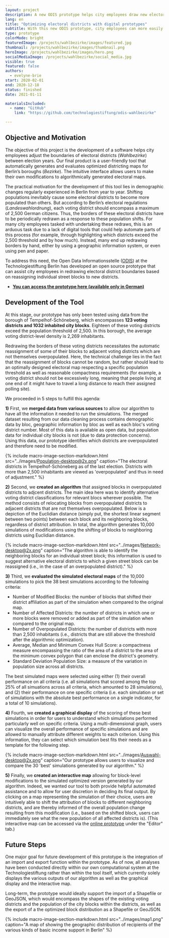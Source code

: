 ```yaml
---
layout: project
description: A new ODIS prototype helps city employees draw new electoral district boundaries more easily and efficiently.
lang: en
title: "Optimizing electoral districts with digital prototypes"
subtitle: With this new ODIS prototype, city employees can more easily draw new electoral district boundaries based on population changes between elections.
type: prototype
colorMode: bright
featuredImage: /projects/wahlbezirke/images/featured.jpg
thumbnail: /projects/wahlbezirke/images/thumbnail.png
heroImage: /projects/wahlbezirke/images/hero.png
socialMediaImage: /projects/wahlbezirke/social_media.jpg
visible: true
featured: false
authors:
  - evelyne-brie
start: 2020-02-01
end: 2020-12-18
status: finished
date: 2021-01-11

materialsIncluded:
  - name: "GitHub"
    link: "https://github.com/technologiestiftung/odis-wahlbezirke"

---
```


## Objective and Motivation

The objective of this project is the development of a software helps city employees adjust the boundaries of electoral districts (*Wahlbezirke*) between election years. Our final product is a user-friendly tool that automatically generates and evaluates optimized districting maps for Berlin’s boroughs (*Bezirke*). The intuitive interface allows users to make their own modifications to algorithmically generated electoral maps. 

The practical motivation for the development of this tool lies in demographic changes regularly experienced in Berlin from year to year. Shifting populations inevitably cause some electoral districts to become more populated than others. But according to Berlin’s electoral regulations (*Landeswahlordnung*), each voting district should encompass a maximum of 2,500 German citizens. Thus, the borders of these electoral districts have to be periodically redrawn as a response to these population shifts. For many city employees tasked with undertaking these redraws, this is an arduous task due to a lack of digital tools that could help automate parts of this process (for example, through highlighting which districts exceed the 2,500 threshold and by how much). Instead, many end up redrawing borders by hand, either by using a geographic information system, or even using pen and paper. 

To address this need, the Open Data Informationsstelle ([ODIS](https://odis-berlin.de)) at the Technologiestiftung Berlin has developed an open source prototype that can assist city employees in redrawing electoral district boundaries based on reassigning individual street blocks to new districts.

- **[You can access the prototype here (available only in German)](https://wahlbezirke.odis-berlin.de/)**

## Development of the Tool

At this stage, our prototype has only been tested using data from the borough of Tempelhof-Schöneberg, which encompasses **123 voting districts and 1032 inhabited city blocks**. Eighteen of these voting districts exceed the population threshold of 2,500. In this borough, the average voting district-level density is 2,269 inhabitants.

Redrawing the borders of these voting districts necessitates the automatic reassignment of some of their blocks to adjacent voting districts which are not themselves overpopulated. Here, the technical challenge lies in the fact that the reassignment of blocks cannot be random, but rather should lead to an optimally designed electoral map respecting a specific population threshold as well as reasonable compactness requirements (for example, a voting district should not be excessively long, meaning that people living at one end of it might have to travel a long distance to reach their assigned polling site). 

We proceeded in 5 steps to fulfill this agenda:

**1)** First, we **merged data from various sources** to allow our algorithm to have all the information it needed to run the simulations. The merged dataset resulting from our data cleaning process contains demographic data by bloc, geographic information by bloc as well as each bloc's voting district number. Most of this data is available as open data, but population data for individual city blocks is not (due to data protection concerns). Using this data, our prototype identifies which districts are overpopulated and therefore need to be modified.

{% include macro-image-section-markdown.html src="../images/Population-desktop@2x.png" caption="The electoral districts in Tempelhof-Schöneberg as of the last election. Districts with more than 2,500 inhabitants are viewed as 'overpopulated' and thus in need of adjustment." %}


**2)** Second, we **created an algorithm** that assigned blocks in overpopulated districts to adjcent districts. The main idea here was to identify alternative voting district classifications for relevant blocs wherever possible. The method consists of relocating blocks from overpopulated districts to adjacent districts that are not themselves overpopulated. Below is a depiction of the Euclidian distance (simply put, the shortest linear segment between two points) between each block and its neighboring blocks, regardless of district attribution. In total, the algorithm generates 10,000 simulations of modifications using the shifting of blocks to neighboring districts using Euclidian distance.

{% include macro-image-section-markdown.html src="../images/Network-desktop@2x.png" caption="The algorithm is able to identify the neighboring blocks for an individual street block; this information is used to suggest alternative electoral districts to which a given street block can be reassigned (i.e., in the case of an overpopulated district)." %}


**3)** Third, we **evaluated the simulated electoral maps** of the 10,000 simulations to pick the 38 best simulations according to the following criteria: 

- Number of Modified Blocks: the number of blocks that shifted their district affiliation as part of the simulation when compared to the original map.
- Number of Affected Districts: the number of districts in which one or more blocks were removed or added as part of the simulation when compared to the original map.
- Number of Overpopulated Districts: the number of districts with more than 2,500 inhabitants (i.e., districts that are still above the threshold after the algorithmic optimization).
- Average, Median and Minimum Convex Hull Score: a compactness measure encompassing the ratio of the area of a district to the area of the minimum convex polygon that can enclose the district's geometry.
-  Standard Deviation Population Size: a measure of the variation in population size across all districts.

The best simulated maps were selected using either (1) their overall performance on all criteria (i.e. all simulations that scored among the top 25% of all simuations across all criteria, which amounted to 28 simulations), and (2) their performance on one specific criteria (i.e. each simulation or set of simulations with the absolute best performance on a single indicator, for a total of 10 simulations).

**4)** Fourth, we **created a graphical display** of the scoring of these best simulations in order for users to understand which simulations performed particularly well on specific criteria. Using a multi-dimensional graph, users can visualize the overall performance of specific simulations and are allowed to manually attribute different weights to each criterion. Using this information, they can select which simulation best fits their needs as a template for the following step.

{% include macro-image-section-markdown.html src="../images/Auswahl-desktop@2x.png" caption="Our prototype allows users to visualize and compare the 30 'best' simulations generated by our algorithm." %}


**5)** Finally, we **created an interactive map** allowing for block-level modifications to the simulated optimized version generated by our algorithm. Indeed, we wanted our tool to both provide helpful automated assistance and to allow for user discretion in deciding its final output. By clicking on a map representing the simulation of their choice, users are intuitively able to shift the attribution of blocks to different neighboring districts, and are thereby informed of the overall population change resulting from this modification (i.e., based on the shifted block, users can immediately see what the new population of all affected districts is). (This interactive map can be accessed via the [online prototype](http://wahlbezirke.odis-berlin.de/) under the "Editor" tab.)

## Future Steps

One major goal for future development of this prototype is the integration of an import and export function within the prototype. As of now, all analyses have been conducted directly within our own computational system at the Technologiestiftung rather than within the tool itself, which currently solely displays the various outputs of our algorithm as well as the graphical display and the interactive map. 

Long-term, the prototype would ideally support the import of a Shapefile or GeoJSON, which would encompass the shapes of the existing voting districts and the population of the city blocks within the districts, as well as the export of a the optimized block distribution as a Shapefile or GeoJSON.


{% include macro-image-section-markdown.html src="../images/map1.png" caption="A map of showing the geographic distribution of recipients of the various kinds of basic income support in Berlin" %}

